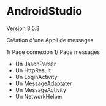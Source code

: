 # AndroidStudio
Version 3.5.3

Création d'une Appli de messages 

1/ Page connexion
1/ Page messages

- Un JasonParser
- Un HttpResult
- Un LoginActivity
- Un MessageAdaptater
- Un MessageActivity
- Un NetworkHelper

